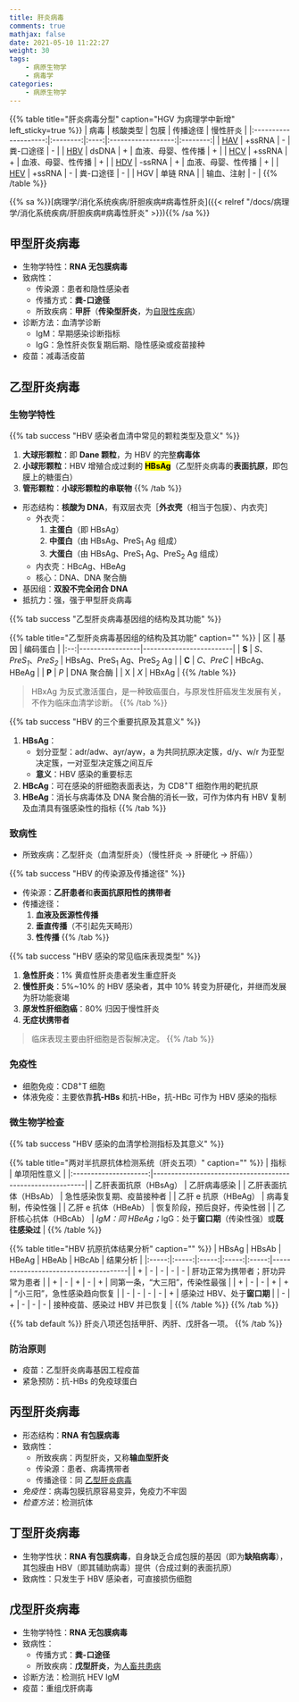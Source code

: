 ```yaml
---
title: 肝炎病毒
comments: true
mathjax: false
date: 2021-05-10 11:22:27
weight: 30
tags:
    - 病原生物学
    - 病毒学
categories:
    - 病原生物学
---
```


{{% table title="肝炎病毒分型" caption="HGV 为病理学中新增" left_sticky=true %}}
|         病毒         | 核酸类型 | 包膜 |      传播途径      | 慢性肝炎 |
|:--------------------:|:--------:|:----:|:------------------:|:--------:|
| [HAV](#甲型肝炎病毒) |  +ssRNA  |   -  |      粪-口途径     |     -    |
| [HBV](#乙型肝炎病毒) |   dsDNA  |   +  | 血液、母婴、性传播 |     +    |
| [HCV](#丙型肝炎病毒) |  +ssRNA  |   +  | 血液、母婴、性传播 |     +    |
| [HDV](#丁型肝炎病毒) |  -ssRNA  |   +  | 血液、母婴、性传播 |     +    |
| [HEV](#戊型肝炎病毒) |  +ssRNA  |   -  |      粪-口途径     |     -    |
|          HGV         | 单链 RNA |      |     输血、注射     |     -    |
{{% /table %}}

<!-- *[HAV]: 甲型肝炎病毒 -->
<!-- *[HBV]: 乙型肝炎病毒 -->
<!-- *[HCV]: 丙型肝炎病毒 -->
<!-- *[HDV]: 丁型肝炎病毒 -->
<!-- *[HEV]: 戊型肝炎病毒 -->

<!--more-->

{{% sa %}}[病理学/消化系统疾病/肝胆疾病#病毒性肝炎]({{< relref "/docs/病理学/消化系统疾病/肝胆疾病#病毒性肝炎" >}}){{% /sa %}}

## 甲型肝炎病毒

- 生物学特性：**RNA 无包膜病毒**
- 致病性：
    - 传染源：患者和隐性感染者
    - 传播方式：**粪-口途径**
    - 所致疾病：**甲肝**（**传染型肝炎**，为<ins>自限性疾病</ins>）
- 诊断方法：血清学诊断
    - IgM：早期感染诊断指标
    - IgG：急性肝炎恢复期后期、隐性感染或疫苗接种
- 疫苗：减毒活疫苗

## 乙型肝炎病毒

### 生物学特性

{{% tab success "HBV 感染者血清中常见的颗粒类型及意义" %}}
1. **大球形颗粒**：即 **Dane 颗粒**，为 HBV 的完整**病毒体**
2. **小球形颗粒**：HBV 增殖合成过剩的 **<mark>HBsAg</mark>**（乙型肝炎病毒的**表面抗原**，即包膜上的糖蛋白）
3. **管形颗粒**：**小球形颗粒的串联物**
{{% /tab %}}

- 形态结构：**核酸为 DNA**，有双层衣壳［**外衣壳**（相当于包膜）、内衣壳］
    - 外衣壳：
        1. **主蛋白**（即 HBsAg）
        2. **中蛋白**（由 HBsAg、PreS<sub>1</sub> Ag 组成）
        3. **大蛋白**（由 HBsAg、PreS<sub>1</sub> Ag、PreS<sub>2</sub> Ag 组成）
    - 内衣壳：HBcAg、HBeAg
    - 核心：DNA、DNA 聚合酶
- 基因组：**双股不完全闭合 DNA**
- 抵抗力：强，强于甲型肝炎病毒

{{% tab success "乙型肝炎病毒基因组的结构及其功能" %}}

{{% table title="乙型肝炎病毒基因组的结构及其功能" caption="" %}}
| 区 | 基因            | 编码蛋白                |
|:--:|-----------------|-------------------------|
| **S**  | *S*、*PreS<sub>1</sub>*、*PreS<sub>2</sub>* | HBsAg、PreS<sub>1</sub> Ag、PreS<sub>2</sub> Ag |
| **C**  | *C*、*PreC*         | HBcAg、HBeAg            |
| **P**  | *P*               | DNA 聚合酶              |
| X  | *X*               | HBxAg                   |
{{% /table %}}

> HBxAg 为反式激活蛋白，是一种致癌蛋白，与原发性肝癌发生发展有关，不作为临床血清学诊断。
{{% /tab %}}

{{% tab success "HBV 的三个重要抗原及其意义" %}}
1. **HBsAg**：
    - 划分亚型：adr/adw、ayr/ayw，a 为共同抗原决定簇，d/y、w/r 为亚型决定簇，一对亚型决定簇之间互斥
    - **意义**：HBV 感染的重要标志
2. **HBcAg**：可在感染的肝细胞表面表达，为 CD8<sup>+</sup>T 细胞作用的靶抗原
3. **HBeAg**：消长与病毒体及 DNA 聚合酶的消长一致，可作为体内有 HBV 复制及血清具有强感染性的指标
{{% /tab %}}

### 致病性

- 所致疾病：乙型肝炎（血清型肝炎）（慢性肝炎 → 肝硬化 → 肝癌））

{{% tab success "HBV 的传染源及传播途径" %}}
- 传染源：**乙肝患者**和**表面抗原阳性的携带者**
- 传播途径：
    1. **血液及医源性传播**
    2. **垂直传播**（不引起先天畸形）
    3. **性传播**
{{% /tab %}}

{{% tab success "HBV 感染的常见临床表现类型" %}}
1. **急性肝炎**：1% 黄疸性肝炎患者发生重症肝炎
2. **慢性肝炎**：5%~10% 的 HBV 感染者，其中 10% 转变为肝硬化，并继而发展为肝功能衰竭
3. **原发性肝细胞癌**：80% 归因于慢性肝炎
4. **无症状携带者**

> 临床表现主要由肝细胞是否裂解决定。
{{% /tab %}}

### 免疫性

- 细胞免疫：CD8<sup>+</sup>T 细胞
- 体液免疫：主要依靠**抗-HBs** 和抗-HBe，抗-HBc 可作为 HBV 感染的指标

### 微生物学检查

{{% tab success "HBV 感染的血清学检测指标及其意义" %}}

{{% table title="两对半抗原抗体检测系统（肝炎五项）" caption="" %}}
|          指标         | 单项阳性意义                                              |
|:---------------------:|-----------------------------------------------------------|
| 乙肝表面抗原（HBsAg） | 乙肝病毒感染                                              |
| 乙肝表面抗体（HBsAb） | 急性感染恢复期、疫苗接种者                                |
|  乙肝 e 抗原（HBeAg） | 病毒复制，传染性强                                        |
|  乙肝 e 抗体（HBeAb） | 恢复阶段，预后良好，传染性弱                              |
| 乙肝核心抗体（HBcAb） | <i>IgM：同 HBeAg；</i>IgG：处于**窗口期**（传染性强）或**既往感染过**    |
{{% /table %}}

{{% table title="HBV 抗原抗体结果分析" caption="" %}}
| HBsAg | HBsAb | HBeAg | HBeAb | HBcAb | 结果分析                             |
|:-----:|:-----:|:-----:|:-----:|:-----:|--------------------------------------|
|   +   |   -   |   -   |   -   |   -   | 肝功正常为携带者；肝功异常为患者     |
|   +   |   -   |   +   |   -   |   +   | 同第一条，“大三阳”，传染性最强       |
|   +   |   -   |   -   |   +   |   +   | “小三阳”，急性感染趋向恢复           |
|   -   |   -   |   -   |   -   |   +   | 感染过 HBV、处于**窗口期**               |
|   -   |   +   |   -   |   -   |   -   | 接种疫苗、感染过 HBV 并已恢复        |
{{% /table %}}
{{% /tab %}}

{{% tab default %}}
肝炎八项还包括甲肝、丙肝、戊肝各一项。
{{% /tab %}}

### 防治原则

- 疫苗：乙型肝炎病毒基因工程疫苗
- 紧急预防：抗-HBs 的免疫球蛋白

## 丙型肝炎病毒

- 形态结构：**RNA 有包膜病毒**
- 致病性：
    - 所致疾病：丙型肝炎，又称**输血型肝炎**
    - 传染源：患者、病毒携带者
    - 传播途径：同 [乙型肝炎病毒](#乙型肝炎病毒)
- *免疫性*：病毒包膜抗原容易变异，免疫力不牢固
- *检查方法*：检测抗体

## 丁型肝炎病毒

- 生物学性状：**RNA 有包膜病毒**，自身缺乏合成包膜的基因（即为**缺陷病毒**），其包膜由 HBV（即其辅助病毒）提供（合成过剩的表面抗原）
- 致病性：只发生于 HBV 感染者，可直接损伤细胞

## 戊型肝炎病毒

- 生物学特性：**RNA 无包膜病毒**
- 致病性：
    - 传播方式：**粪-口途径**
    - 所致疾病：**戊型肝炎**，为<ins>人畜共患病</ins>
- 诊断方法：检测抗 HEV IgM
- 疫苗：重组戊肝病毒

